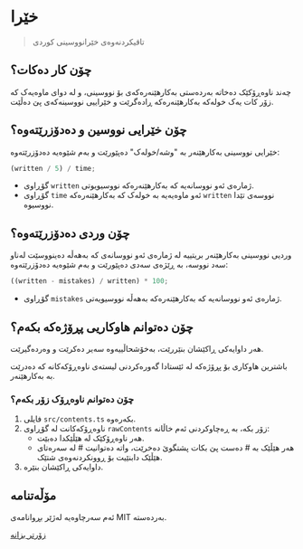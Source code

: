 # خێرا

> تاقیکردنەوەی خێرانووسینی کوردی

## چۆن کار دەکات؟

چەند ناوەڕۆکێک دەخاتە بەردەستی بەکارهێنەرەکەی بۆ نووسینی، و لە دوای ماوەیەک کە
زۆر کات یەک خولەکە بەکارهێنەرەکە ڕادەگرێت و خێراییی نووسینەکەی پێ دەڵێت.

## چۆن خێرایی نووسین و دەدۆزرێتەوە؟

خێرایی نووسینی بەکارهێنەر بە "وشە/خولەک" دەپێورێت و بەم شێوەیە دەدۆزرێتەوە:

```ts
(written / 5) / time;
```

- گۆڕاوی `written` ژمارەی ئەو نووسانەیە کە بەکارهێنەرەکە نووسیویوتی.
- گۆڕاوی `time` ئەو ماوەیەیە بە خولەک کە بەکارهێنەرەکە `written` نووسەی تێدا
  نووسیوە.

## چۆن وردی دەدۆزرێتەوە؟

وردیی نووسینی بەکارهێنەر بریتییە لە ژمارەی ئەو نووسانەی کە بەهەڵە دەینووسێت
لەناو سەد نووسە، بە ڕێژەی سەدی دەپێورێت و بەم شێوەیە دەدۆزرێتەوە:

```ts
((written - mistakes) / written) * 100;
```

- گۆڕاوی `mistakes` ژمارەی ئەو نووسانەیە کە بەکارهێنەرەکە بەهەڵە نووسیویەتی.

## چۆن دەتوانم هاوکاریی پڕۆژەکە بکەم؟

هەر داوایەکی ڕاکێشان بنێررێت، بەخۆشحاڵییەوە سەیر دەکرێت و وەردەگیرێت.

باشترین هاوکاری بۆ پڕۆژەکە لە ئێستادا گەورەکردنی لیستەی ناوەڕۆکەکانە کە دەدرێت
بە بەکارهێنەر.

### چۆن دەتوانم ناوەڕۆک زۆر بکەم؟

1. فایلی `src/contents.ts` بکەرەوە.
2. ناوەڕۆکەکانت لە گۆڕاوی `rawContents` زۆر بکە، بە ڕەچاوکردنی ئەم خاڵانە:
   - هەر ناوەڕۆکێک لە هێڵێکدا دەبێت.
   - هەر هێڵێک بە # دەست پێ بکات پشتگوێ دەخرێت، واتە دەتوانیت # لە سەرەتای هێڵێک
     دابنێیت بۆ ڕوونکردنەوەی شتێک.
3. داوایەکی ڕاکێشان بنێرە.

## مۆڵەتنامە

ئەم سەرچاوەیە لەژێر بڕوانامەی MIT بەردەستە.

[زۆرتر بزانە](./LICENSE)
